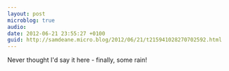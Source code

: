 ```yaml
---
layout: post
microblog: true
audio: 
date: 2012-06-21 23:55:27 +0100
guid: http://samdeane.micro.blog/2012/06/21/t215941028270702592.html
---
```

Never thought I'd say it here - finally, some rain!
